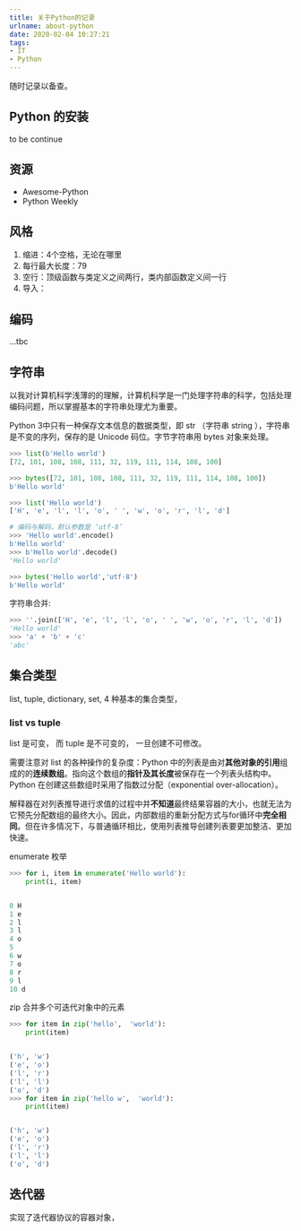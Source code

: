```yaml
---
title: 关于Python的记录
urlname: about-python 
date: 2020-02-04 10:27:21
tags:
- IT
- Python
---
```


随时记录以备查。

<!-- more -->

## Python 的安装

to be continue

## 资源

- Awesome-Python
- Python Weekly

## 风格

1. 缩进：4个空格，无论在哪里
2. 每行最大长度：79
3. 空行：顶级函数与类定义之间两行，类内部函数定义间一行
4. 导入：

## 编码

...tbc

## 字符串

以我对计算机科学浅薄的的理解，计算机科学是一门处理字符串的科学，包括处理编码问题，所以掌握基本的字符串处理尤为重要。

Python 3中只有一种保存文本信息的数据类型，即 str （字符串 string ），字符串是不变的序列，保存的是 Unicode 码位。字节字符串用 bytes 对象来处理。

```Python
>>> list(b'Hello world')
[72, 101, 108, 108, 111, 32, 119, 111, 114, 108, 100]

>>> bytes([72, 101, 108, 108, 111, 32, 119, 111, 114, 108, 100])
b'Hello world'

>>> list('Hello world')
['H', 'e', 'l', 'l', 'o', ' ', 'w', 'o', 'r', 'l', 'd']

# 编码与解码，默认参数是 ‘utf-8’
>>> 'Hello world'.encode()
b'Hello world'
>>> b'Hello world'.decode()
'Hello world'

>>> bytes('Hello world','utf-8')
b'Hello world'
```

字符串合并:

```Python
>>> ''.join(['H', 'e', 'l', 'l', 'o', ' ', 'w', 'o', 'r', 'l', 'd'])
'Hello world'
>>> 'a' + 'b' + 'c'
'abc'
```

## 集合类型

list, tuple, dictionary, set, 4 种基本的集合类型，

### list vs tuple

list 是可变， 而 tuple 是不可变的， 一旦创建不可修改。

需要注意对 list 的各种操作的复杂度：Python 中的列表是由对**其他对象的引用**组成的的**连续数组**。指向这个数组的**指针及其长度**被保存在一个列表头结构中。Python 在创建这些数组时采用了指数过分配（exponential over-allocation）。

解释器在对列表推导进行求值的过程中并**不知道**最终结果容器的大小，也就无法为它预先分配数组的最终大小。因此，内部数组的重新分配方式与for循环中**完全相同**。但在许多情况下，与普通循环相比，使用列表推导创建列表要更加整洁、更加快速。

enumerate 枚举

```python
>>> for i, item in enumerate('Hello world'):
    print(i, item)


0 H
1 e
2 l
3 l
4 o
5  
6 w
7 o
8 r
9 l
10 d
```

zip 合并多个可迭代对象中的元素

```python
>>> for item in zip('hello',  'world'):
    print(item)


('h', 'w')
('e', 'o')
('l', 'r')
('l', 'l')
('o', 'd')
>>> for item in zip('hello w',  'world'):
    print(item)


('h', 'w')
('e', 'o')
('l', 'r')
('l', 'l')
('o', 'd')
```

## 迭代器

实现了迭代器协议的容器对象，